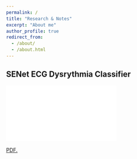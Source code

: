 ```yaml
---
permalink: /
title: "Research & Notes"
excerpt: "About me"
author_profile: true
redirect_from: 
  - /about/
  - /about.html
---
```

## SENet ECG Dysrythmia Classifier

![SENet ECG Dysrythmia Classifier](/_publications/Deep_Learning_ECG_Dysrythmia_Classifier.pdf)


<a href="nalsadi.github.io//_publications/Deep_Learning_ECG_Dysrythmia_Classifier.pdf" target="_blank">PDF.</a>
